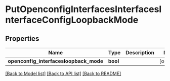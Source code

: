 # PutOpenconfigInterfacesInterfacesInterfaceConfigLoopbackMode

## Properties
Name | Type | Description | Notes
------------ | ------------- | ------------- | -------------
**openconfig_interfacesloopback_mode** | **bool** |  | [optional] 

[[Back to Model list]](../README.md#documentation-for-models) [[Back to API list]](../README.md#documentation-for-api-endpoints) [[Back to README]](../README.md)


